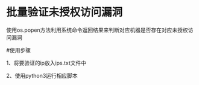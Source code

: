 # 批量验证未授权访问漏洞
使用os.popen方法利用系统命令返回结果来判断对应机器是否存在对应未授权访问漏洞

#使用步骤

1、将要验证的ip放入ips.txt文件中

2、使用python3运行相应脚本
